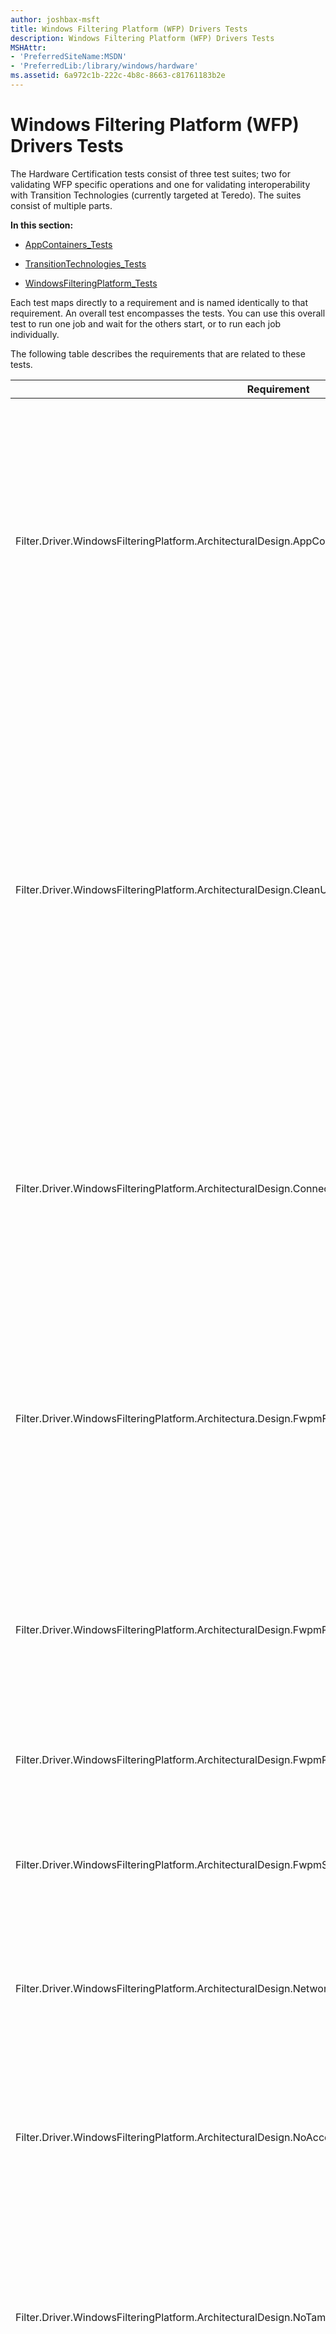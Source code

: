 ```yaml
---
author: joshbax-msft
title: Windows Filtering Platform (WFP) Drivers Tests
description: Windows Filtering Platform (WFP) Drivers Tests
MSHAttr:
- 'PreferredSiteName:MSDN'
- 'PreferredLib:/library/windows/hardware'
ms.assetid: 6a972c1b-222c-4b8c-8663-c81761183b2e
---
```


# Windows Filtering Platform (WFP) Drivers Tests


The Hardware Certification tests consist of three test suites; two for validating WFP specific operations and one for validating interoperability with Transition Technologies (currently targeted at Teredo). The suites consist of multiple parts.

**In this section:**

-   [AppContainers\_Tests](appcontainers-tests7bf87d0f-e328-4d69-855f-0a0efb469861.md)

-   [TransitionTechnologies\_Tests](transitiontechnologies-tests92628629-82bb-4c60-9750-ce2842d2fd92.md)

-   [WindowsFilteringPlatform\_Tests](windowsfilteringplatform-testsa9a199cc-29b0-4805-9362-a2e7da39810c.md)

Each test maps directly to a requirement and is named identically to that requirement. An overall test encompasses the tests. You can use this overall test to run one job and wait for the others start, or to run each job individually. 

The following table describes the requirements that are related to these tests.

<table>
<colgroup>
<col width="50%" />
<col width="50%" />
</colgroup>
<thead>
<tr class="header">
<th>Requirement</th>
<th>Description</th>
</tr>
</thead>
<tbody>
<tr class="odd">
<td><p>Filter.Driver.WindowsFilteringPlatform.ArchitecturalDesign.AppContainers.SupportModernApplications</p></td>
<td><p>Windows® Filtering Platform (WFP)–based products must not block App Container applications that are operating within their declared network intentions by default, and should do so only when they are following specific user/administrator intention or attempting to protect the system against a specific threat.</p></td>
</tr>
<tr class="even">
<td><p>Filter.Driver.WindowsFilteringPlatform.ArchitecturalDesign.CleanUninstall</p></td>
<td><p>This is to ensure that host firewalls do not leave unused objects after uninstallation, thereby potentially causing diagnostic issues if another separate host firewall is installed on the same computer. The following WFP objects must be cleaned up: Provider, providerContext, Filter, subLayer, or callout. In addition, additional installation requirements for applications (via the Software Certification Program) must be met.</p></td>
</tr>
<tr class="odd">
<td><p>Filter.Driver.WindowsFilteringPlatform.ArchitecturalDesign.ConnectionProxying.NoDeadlocks</p></td>
<td><p>WFP-based products that redirect or proxy at redirect layers (connect redirect) must use the new proxying API so that other WFP-based products can determine that the connection has been proxied.</p></td>
</tr>
<tr class="even">
<td><p>Filter.Driver.WindowsFilteringPlatform.Architectura.Design.FwpmFilters.MaintainOneTerminating</p></td>
<td><p>A terminating filter is one that returns a permit/block decision. It may exist as a static filter or within a callout. The intent behind this requirement is to ensure that premium host firewalls perform at least one permit or block decision and not simply maintain filters only for inspection purposes.</p></td>
</tr>
<tr class="odd">
<td><p>Filter.Driver.WindowsFilteringPlatform.ArchitecturalDesign.FwpmProviders.AssociateWithObjects</p></td>
<td><p>WFP-based products must associate all of their provider contexts, filters, sublayers, and callouts with their corresponding identifying provider object.</p></td>
</tr>
<tr class="even">
<td><p>Filter.Driver.WindowsFilteringPlatform.ArchitecturalDesign.FwpmProviders.MaintainIdentifying</p></td>
<td><p>WFP-based products must create and maintain at least one identifying FWPM_PROVIDER provider object.</p></td>
</tr>
<tr class="odd">
<td><p>Filter.Driver.WindowsFilteringPlatform.ArchitecturalDesign.FwpmSublayers.UseOwnOrBuiltIn</p></td>
<td><p>WFP-based products must use only their own sublayer or one of the built-in sublayers.</p></td>
</tr>
<tr class="even">
<td><p>Filter.Driver.WindowsFilteringPlatform.ArchitecturalDesign.NetworkDiagnosticsFramework.MaintainHelperClass</p></td>
<td><p>WFP-based products must include a Network Diagnostics Framework (NDF) helper class that extends the Filtering Platform Helper Class (FPHC).</p></td>
</tr>
<tr class="odd">
<td><p>Filter.Driver.WindowsFilteringPlatform.ArchitecturalDesign.NoAccessViolations</p></td>
<td><p>WFP-based products must not cause any access violation under high load or during driver load/unload (while under network load or not).</p></td>
</tr>
<tr class="even">
<td><p>Filter.Driver.WindowsFilteringPlatform.ArchitecturalDesign.NoTamperingWith3rdPartyObjects</p></td>
<td><p>WFP-based products must not attempt to remove or alter another WFP-based product's WFP objects and built-in objects. This ensures interoperability between multiple host firewalls' WFP objects within the operating system.</p></td>
</tr>
<tr class="odd">
<td><p>Filter.Driver.WindowsFilteringPlatform.ArchitecturalDesign.PacketInjection.NoDeadlocks</p></td>
<td><p>WFP-based products must not continually modify network packets that have already been modified and re-injected, because this can create potential deadlocks.</p></td>
</tr>
<tr class="even">
<td><p>Filter.Driver.WindowsFilteringPlatform.ArchitecturalDesign.StreamInjection.NoStreamStarvation</p></td>
<td><p>To &quot;not starve&quot; means that stream-layer callout indications should not be pended to queue more than 8 megabytes (MB) of data. This requirement ensures that the host firewall drivers do not cause starvation of resources on the computer.</p></td>
</tr>
<tr class="odd">
<td><p>Filter.Driver.WindowsFilteringPlatform.ArchitecturalDesign.SupportPowerManagedStates</p></td>
<td><p>WFP-based products must ensure network connectivity upon recovering from power managed states. This ensures that host firewalls do not break network connectivity on the computer upon resuming from various power management states.</p></td>
</tr>
<tr class="even">
<td><p>Filter.Driver.WindowsFilteringPlatform.ArchitecturalDesign.WFPObjectsACLs</p></td>
<td><p>WFP-based products must ACL all their objects in a way that any other WFP-based product can at least enumerate those objects by using the corresponding WFP enumeration APIs. This ensures that all WFP objects on the system can be enumerated by any host firewall or application for diagnostic purposes.</p></td>
</tr>
<tr class="odd">
<td><p>Filter.Driver.WindowsFilteringPlatform.ArchitecturalDesign.Winsock</p></td>
<td><p>Kernel-mode filter drivers are designed to maximize the reliability and functionality of Windows Sockets, and to interact accurately with the core components of the operating system.</p></td>
</tr>
<tr class="even">
<td><p>Filter.Driver.WindowsFilteringPlatform.Firewall.DisableWindowsFirewallProperly</p></td>
<td><p>Host firewalls must disable Windows Firewall by using only the supported method.</p></td>
</tr>
<tr class="odd">
<td><p>Filter.Driver.WindowsFilteringPlatform.Firewall.NotOnlyPermitAllFilters</p></td>
<td><p>Host firewalls must not circumvent the intent of the Windows Filtering Platform API tests by simply maintaining all permit_all filters for all kinds of network traffic, which is not meaningful filtering of network traffic. This applies to bot, static, and callout filters.</p></td>
</tr>
<tr class="even">
<td><p>Filter.Driver.WindowsFilteringPlatform.Firewall.Support5TupleExceptions</p></td>
<td><p>All host-based firewalls must be able to block or allow by 5-tuple parts, including port (Internet Control Message Protocol [ICMP] type and code, User Datagram Protocol [UDP], and Transmission Control Protocol [TCP]), IP address, and protocol.</p></td>
</tr>
<tr class="odd">
<td><p>Filter.Driver.WindowsFilteringPlatform.Firewall.SupportApplicationExceptions</p></td>
<td><p>WFP-based products must support exceptions from corresponding applications.</p></td>
</tr>
<tr class="even">
<td><p>Filter.Driver.WindowsFilteringPlatform.Firewall.SupportMACAddressExceptions</p></td>
<td><p>All host-based firewalls that have filters in L2 (native/media access control [MAC]) layers must be able to block or allow by MAC address.</p></td>
</tr>
<tr class="odd">
<td><p>Filter.Driver.WindowsFilteringPlatform.Firewall.UseWindowsFilteringPlatform</p></td>
<td><p>Firewalls must comply with WFP-based APIs for filtering network traffic on home user solutions.</p></td>
</tr>
<tr class="even">
<td><p>Filter.Driver.WindowsFilteringPlatform.NetworkingFundamental.SupportARP</p></td>
<td><p>WFP-based products must support allowing for successful Address Resolution Protocol (ARP) exchanges. ARP is a fundamental protocol that allows only a specific computer in a subnet to receive packets. The host firewall should not break this capability.</p></td>
</tr>
<tr class="odd">
<td><p>Filter.Driver.WindowsFilteringPlatform.NetworkingFundamental.SupportDynamicAddressing</p></td>
<td><p>WFP-based products must support allowing for successful Dynamic Host Configuration Protocol (DHCP) exchanges over both IPv4 and IPv6. DHCP is a fundamental networking protocol. The computer should always be capable of being connected, and the host firewall should not break this experience.</p></td>
</tr>
<tr class="even">
<td><p>Filter.Driver.WindowsFilteringPlatform.NetworkingFundamental.SupportIPv4</p></td>
<td><p>WFP-based products must support IPv4 traffic. This ensures that consumer host firewalls or other filtering components do not cause loss of basic IPv4 connectivity on the computer.</p></td>
</tr>
<tr class="odd">
<td><p>Filter.Driver.WindowsFilteringPlatform.NetworkingFundamental.SupportIPv6</p></td>
<td><p>Windows has IPv6 enabled by default. Host firewalls should not break native IPv6 connectivity (and therefore, Windows scenarios that are based on IPv6) for customers.</p></td>
</tr>
<tr class="even">
<td><p>Filter.Driver.WindowsFilteringPlatform.NetworkingFundamental.SupportNameResolution</p></td>
<td><p>WFP-based products must support allowing for successful Domain Name System (DNS) client queries. DNS is a fundamental networking protocol that allows computers to have discoverable display names. Host firewalls should not break this experience.</p></td>
</tr>
<tr class="odd">
<td><p>Filter.Driver.WindowsFilteringPlatform.Scenario.Support6to4</p></td>
<td><p>WFP-based products must support 6to4.</p></td>
</tr>
<tr class="even">
<td><p>Filter.Driver.WindowsFilteringPlatform.Scenario.SupportAutomaticUpdates</p></td>
<td><p>WFP-based products must support Automatic Updates in Windows. This is related to Automatic Updates and Windows Update, which is a key scenario through which important updates are installed on the computer.</p></td>
</tr>
<tr class="odd">
<td><p>Filter.Driver.WindowsFilteringPlatform.Scenario.SupportBasicWebsiteBrowsing</p></td>
<td><p>This is to ensure that basic Internet browsing experiences are supported upon installation of a host firewall on a Windows-based computer.</p></td>
</tr>
<tr class="even">
<td><p>Filter.Driver.WindowsFilteringPlatform.Scenario.SupportFileAndPrinterSharing</p></td>
<td><p>This is to ensure that home users can share content to and from other computers inside their home networks, in addition to printing content on shared printers.</p></td>
</tr>
<tr class="odd">
<td><p>Filter.Driver.WindowsFilteringPlatform.Scenario.SupportICMPErrorMessages</p></td>
<td><p>This is to ensure that host firewalls support ICMP error messages (in compliance with RFC 4890 and RFC 2979 from the Internet Engineering Task Force [IETF]), as a core networking fundamental.</p></td>
</tr>
<tr class="even">
<td><p>Filter.Driver.WindowsFilteringPlatform.Scenario.SupportInternetStreaming</p></td>
<td><p>WFP-based products must support Internet streaming and media sharing for media player network-sharing services. This is related to Automatic Updates and Windows Update, which is a key scenario through which important updates are installed on the computer.</p></td>
</tr>
<tr class="odd">
<td><p>Filter.Driver.WindowsFilteringPlatform.Scenario.SupportMediaExtenderStreaming</p></td>
<td><p>WFP-based products must support media-streaming scenarios based on extender technologies.</p></td>
</tr>
<tr class="even">
<td><p>Filter.Driver.WindowsFilteringPlatform.Scenario.SupportMobileBroadBand</p></td>
<td><p>WFP-based products must allow mobile broadband devices that are compliant with the Windows mobile broadband driver model to function correctly. This is to ensure that host firewall functionality does not block the mobile broadband connectivity and that the firewall functionality works with mobile broadband devices.</p></td>
</tr>
<tr class="odd">
<td><p>Filter.Driver.WindowsFilteringPlatform.Scenario.SupportPeerNameResolution</p></td>
<td><p>Host firewalls support the Peer Name Resolution Protocol (PNRP) and the Peer-to-Peer Grouping Protocol, which some peer-to-Peer applications require. The PNRP provides security-enhanced, serverless name resolution, and the Peer-to-Peer Grouping Protocol provides security-enhanced, reliable multiparty communication.</p></td>
</tr>
<tr class="even">
<td><p>Filter.Driver.WindowsFilteringPlatform.Scenario.SupportRemoteAssistance</p></td>
<td><p>WFP-based products must support Remote Assistance scenarios. The Remote Assistance scenario is used for a helper to connect to a computer and to show the user a solution to the problem.</p></td>
</tr>
<tr class="odd">
<td><p>Filter.Driver.WindowsFilteringPlatform.Scenario.SupportRemoteDesktop</p></td>
<td><p>WFP-based products must support Remote Desktop. Remote Desktop is a technology that enables a user to connect to a remote computer in a different location. Remote Desktop is a key Windows scenario that is relevant for consumers who have multiple computers at home and are trying to use one computer to access content that exists on another computer.</p></td>
</tr>
<tr class="even">
<td><p>Filter.Driver.WindowsFilteringPlatform.Scenario.SupportTeredo</p></td>
<td><p>WFP-based products must support Teredo. As an IPv6 transition technology over IPv4 networks, Teredo may be used as a connectivity mechanism in certain Windows consumer scenarios, including Remote Assistance and Windows Live® Messenger. Host firewalls must correctly support Teredo to allow connectivity for these scenarios.</p></td>
</tr>
<tr class="odd">
<td><p>Filter.Driver.WindowsFilteringPlatform.Scenario.SupportVirtualPrivateNetworking</p></td>
<td><p>WFP-based products must support virtual private network (VPN) scenarios in Windows. This makes sure that firewalls support Internet Protocol security (IPsec) scenarios, such as IPsec VPN, which are used on client computers to establish security-enhanced connections over the Internet.</p></td>
</tr>
<tr class="even">
<td><p>Filter.Driver.WindowsFilteringPlatform.Scenario.vSwitch.InteropWithOtherExtensions</p></td>
<td><p>WFP must not block traffic from another vSwitch extension (WFP or lightweight filter [LWF]) by default, and should do so only when it is following specific user/administrator intention or protecting the system against a specific threat.</p></td>
</tr>
<tr class="odd">
<td><p>Filter.Driver.WindowsFilteringPlatform.Scenario.vSwitch.NoEgressModification</p></td>
<td><p>WFP-based products that operate in the vmSwitch must not modify packets on the egress path of the vmSwitch.</p></td>
</tr>
<tr class="even">
<td><p>Filter.Driver.WindowsFilteringPlatform.Scenario.vSwitch.SupportLiveMigration</p></td>
<td><p>WFP-based products that operate in the vmSwitch must present a minimal Microsoft® Operations Framework (MOF) for live migration. In the MOF, it must declare itself logo compliant for live migration and allow itself to be migrated or not block migration by default. The total time for migrations for live migration cannot be longer than 2 seconds.</p></td>
</tr>
<tr class="odd">
<td><p>Filter.Driver.WindowsFilteringPlatform.Scenario.vSwitch.SupportRemoval</p></td>
<td><p>WFP-based products that operate in the vmSwitch must be allowed to be removed when the administrator has disabled WFP for the vmSwitch instance.</p></td>
</tr>
<tr class="even">
<td><p>Filter.Driver.WindowsFilteringPlatform.Scenario.vSwitch.SupportReordering</p></td>
<td><p>WFP-based products that operate in the vSwitch must respond to WFP vmSwitch reorder events.</p></td>
</tr>
</tbody>
</table>

 

## Test Details


The first part of running the Windows Filtering Platform (WFP) Tests is copying the required binaries. This is accomplished by running the “Basic Firewall - Copy Binaries” library job.

Second, the Sparta Miniports must be installed and configured successfully. This is accomplished by running the “Install Sparta Miniport Interfaces (x4)” library job. You can verify the install succeeded by opening a command prompt and typing “IPConfig.exe /all”.

You should see four new Sparta interfaces named “Sparta Miniport Primary”, “Sparta Miniport Secondary”, “Sparta Miniport Tertiary”, and “Sparta Miniport Quaternary”.

Now the tests are capable of being run. The test suite will launch running each of the “REQ –“ library jobs. An initial dialog box, “WFPLogo Information Gathering”, requesting the form WFPTest.Info to be filled out will be displayed. Fill out the form accurately as the information provided is used to tailor the tests to meet the software’s behavior as well as for validation.

The form has been pre-populated with values for the built-in Microsoft Windows Firewall.

The form consists of the following:

<table>
<colgroup>
<col width="33%" />
<col width="33%" />
<col width="33%" />
</colgroup>
<thead>
<tr class="header">
<th>Value’s Name</th>
<th>Description / Use</th>
<th>Default Value</th>
</tr>
</thead>
<tbody>
<tr class="odd">
<td><p>CompanyName</p></td>
<td><p>Populate this value with the name of your company. This information is used to help validate the WFP Provider.</p></td>
<td><p>“”Microsoft Corporation”</p></td>
</tr>
<tr class="even">
<td><p>ProductName</p></td>
<td><p>Populate this value with the name of the Product. This information is used to help validate the WFP Provider.</p></td>
<td><p>“Windows Firewall”</p></td>
</tr>
<tr class="odd">
<td><p>UseAnswerFile</p></td>
<td><p>Populate this value with 1 if you are supplying an answer file to automate the filter additions / deletions during the logo test’s run, else set to 0.</p></td>
<td><p>0</p></td>
</tr>
<tr class="even">
<td><p>CalloutDriver</p></td>
<td><p>Populate this value with 1 if your software contains a callout driver, else set to 0.</p></td>
<td><p>1</p></td>
</tr>
<tr class="odd">
<td><p>IsAFirewall</p></td>
<td><p>Populate this value with 1 if your software is considered a firewall, else set to 0.</p></td>
<td><p></p></td>
</tr>
<tr class="even">
<td><p>LayeredOnMicrosoftWindowsFirewall</p></td>
<td><p>Populate this value with 1 if your software adds filters and rules to Windows Firewall, else set to 0.</p></td>
<td><p>0</p></td>
</tr>
<tr class="odd">
<td><p>DoesMACFiltering</p></td>
<td><p></p></td>
<td><p>0</p></td>
</tr>
<tr class="even">
<td><p>DoesVSwitchFiltering</p></td>
<td><p></p></td>
<td><p>0</p></td>
</tr>
<tr class="odd">
<td><p>DoesPacketInjection</p></td>
<td><p></p></td>
<td><p>0</p></td>
</tr>
<tr class="even">
<td><p>DoesStreamInjection</p></td>
<td><p></p></td>
<td><p>0</p></td>
</tr>
<tr class="odd">
<td><p>DoesConnectionProxying</p></td>
<td><p></p></td>
<td><p>0</p></td>
</tr>
</tbody>
</table>

 

The rest of the file contains attestations for all of the requirements. If the requirement is mandatory, the value must be set to 1, to indicate you have read the requirement, and believe your driver to meet it. For requirements that are marked if implemented, the value is ignored.

Finally, at the bottom of the for, replace the “YOUR NAME HERE” with the name or company name to attest that all of the information included is true to the best of your knowledge, and save the file.

After saving this form, and selecting OK in the dialog box, the WFP HCK tests will execute. You will be prompted to configure the software in various specific configurations prior to many of the tests execution, as well as removing the configuration after the test has executed. All required information to make the test succeed is provided in the dialog box.

Each of the following tests will request the software to be configured for the provided information:

Filter.Driver.WindowsFilteringPlatform.ArchitecturalDesign.SupportPowerManagedStates

-   Variation: Permit Outbound IPv4

    -   Source / Local Address= Pseudo Random i.e. 1.0.0.1

    -   Destination / Remote Address= Pseudo Random i.e. 1.0.0.254

    -   Protocol= Pseudo Random i.e. TCP (6)

    -   Source / Remote Port= Random i.e. 43990

    -   Destination / Local Port= Random i.e. 45521

-   Variation: Block Outbound IPv4

    -   Source / Local Address= Pseudo Random i.e. 1.0.0.1

    -   Destination / Remote Address= Pseudo Random i.e. 1.0.0.254

    -   Protocol= Pseudo Random i.e. UDP (17)

    -   Source / Remote Port= Random i.e. 43990

    -   Destination / Local Port= Random i.e. 45521

-   Variation: Permit Inbound IPv4

    -   Source / Remote Address= Pseudo Random i.e. 1.0.0.254

    -   Destination / Local Address= Pseudo Random i.e. 1.0.0.1

    -   Protocol= Pseudo Random i.e. UDP (17)

    -   Source / Remote Port= Random i.e. 43990

    -   Destination / Local Port= Random i.e. 45521

-   Variation: Block Inbound IPv4

    -   Source / Remote Address= Pseudo Random i.e. 1.0.0.254

    -   Destination / Local Address= Pseudo Random i.e. 1.0.0.1

    -   Protocol= Pseudo Random i.e. TCP (6)

    -   Source / Remote Port= Random i.e. 45521

    -   Destination / Local Port= Random i.e. 43990

-   Variation: Permit Outbound IPv6

    -   Source / Local Address= Pseudo Random i.e. FE80::8D8C:ECCB:1589:F169

    -   Destination / Remote Address= Pseudo Random i.e. FE80::1:0:0:FE

    -   Protocol= Pseudo Random i.e. UDP (17)

    -   Source / Remote Port= Random i.e. 45521

    -   Destination / Local Port= Random i.e. 43990

-   Variation: Block Outbound IPv6

    -   Source / Local Address= Pseudo Random i.e. FE80::8D8C:ECCB:1589:F169

    -   Destination / Remote Address= Pseudo Random i.e. FE80::1:0:0:FE

    -   Protocol= Pseudo Random i.e. TCP (6)

    -   Source / Remote Port= Random i.e. 45521

    -   Destination / Local Port= Random i.e. 43990

-   Variation: Permit Inbound IPv6

    -   Source / Remote Address= Pseudo Random i.e. FE80::1:0:0:FE

    -   Destination / Local Address= Pseudo Random i.e. FE80::8D8C:ECCB:1589:F169

    -   Protocol= Pseudo Random i.e. UDP (17)

    -   Source / Remote Port= Random i.e. 45521

    -   Destination / Local Port= Random i.e. 43990

-   Variation: Block Inbound IPv6

    -   Source / Remote Address= Pseudo Random i.e. FE80::1:0:0:FE

    -   Destination / Local Address= Pseudo Random i.e. FE80::8D8C:ECCB:1589:F169

    -   Protocol= Pseudo Random i.e. TCP (6)

    -   Source / Remote Port= Random i.e. 45521

    -   Destination / Local Port= Random i.e. 43990

Filter.Driver.WindowsFilteringPlatform.ArchitecturalDesign.StreamInjection.NoStreamStarvation

-   Variation: IPv4

    -   Protocol= TCP (6)

    -   Source / Remote Address= Pseudo Random i.e. 1.0.0.254

    -   Destination / Local Address= Pseudo Random i.e. 1.0.0.1

    -   Source / Remote Port= Random i.e. 43919

    -   Destination / Local Port= Random i.e. 49037

-   Variation: IPv6

    -   Protocol= TCP (6)

    -   Source / Remote Address= Pseudo Random i.e. FE80::1:0:0:FE

    -   Destination / Local Address= Pseudo Random i.e. FE80::8D8C:ECCB:1589:F169

    -   Source / Remote Port= Random i.e. 43900

    -   Destination / Local Port= Random i.e. 49005

Filter.Driver.WindowsFilteringPlatform.Firewall.Support5TupleExceptions (by IP Address)

-   Variation: Permit Outbound IPv4

    -   Source / Local Address= Pseudo Random i.e. 1.0.0.1

    -   Destination / Remote Address= Pseudo Random i.e. 1.0.0.254

-   Variation: Block Outbound IPv4

    -   Source / Local Address= Pseudo Random i.e. 1.0.0.1

    -   Destination / Remote Address= Pseudo Random i.e. 1.0.0.254

-   Variation: Permit Inbound IPv4

    -   Source / Remote Address= Pseudo Random i.e. 1.0.0.254

    -   Destination / Local Address= Pseudo Random i.e. 1.0.0.1

-   Variation: Block Inbound IPv4

    -   Source / Remote Address= Pseudo Random i.e. 1.0.0.254

    -   Destination / Local Address= Pseudo Random i.e. 1.0.0.1

-   Variation: Permit Outbound IPv6

    -   Source / Local Address= Pseudo Random i.e. FE80::8D8C:ECCB:1589:F169

    -   Destination / Remote Address= Pseudo Random i.e. FE80::1:0:0:FE

-   Variation: Block Outbound IPv6

    -   Source / Local Address= Pseudo Random i.e. FE80::8D8C:ECCB:1589:F169

    -   Destination / Remote Address= Pseudo Random i.e. FE80::1:0:0:FE

-   Variation: Permit Inbound IPv6

    -   Source / Remote Address= Pseudo Random i.e. FE80::1:0:0:FE

    -   Destination / Local Address= Pseudo Random i.e. FE80::8D8C:ECCB:1589:F169

-   Variation: Block Inbound IPv6

    -   Source / Remote Address= Pseudo Random i.e. FE80::1:0:0:FE

    -   Destination / Local Address= Pseudo Random i.e. FE80::8D8C:ECCB:1589:F169

Filter.Driver.WindowsFilteringPlatform.Firewall.Support5TupleExceptions (By IP Address)

-   Variation: Permit Outbound IPv4

    -   Protocol= Pseudo Random i.e. UDP (17)

    -   Source / Local Port= Random i.e. 42930

    -   Destination / Remote Port= Random i.e. 47702

-   Variation: Block Outbound IPv4

    -   Protocol= Pseudo Random i.e. Raw UDP (17)

    -   Source / Local Port= Random i.e. 41468

    -   Destination / Remote Port= Random i.e. 46747

-   Variation: Permit Inbound IPv4

    -   Protocol= Pseudo Random i.e. Raw UDP (17)

    -   Source / Remote Port= Random i.e. 44033

    -   Destination / Local Port= Random i.e. 46859

-   Variation: Block Inbound IPv4

    -   Protocol= Pseudo Random i.e. UDP (17)

    -   Source / Remote Port= Random i.e. 41388

    -   Destination / Local Port= Random i.e. 48370

-   Variation: Permit Outbound IPv6

    -   Protocol= Pseudo Random i.e. TCP (6)

    -   Source / Local Port= Random i.e. 41975

    -   Destination / Remote Port= Random i.e. 47275

-   Variation: Block Outbound IPv6

    -   Protocol= Pseudo Random i.e. Raw UDP (17)

    -   Source / Local Port= Random i.e. 44754

    -   Destination / Remote Port= Random i.e. 445305

-   Variation: Permit Inbound IPv6

    -   Protocol= Pseudo Random i.e. TCP (6)

    -   Source / Remote Port= Random i.e. 41008

    -   Destination / Local Port= Random i.e. 46382

-   Variation: Block Inbound IPv6

    -   Protocol= Pseudo Random i.e. UDP (17)

    -   Source / Remote Port= Random i.e. 43990

    -   Destination / Local Port= Random i.e. 45521

Filter.Driver.WindowsFilteringPlatform.Firewall.Support5TupleExceptions (By Ports)

-   Variation: Permit Outbound IPv4

    -   Protocol= Pseudo Random i.e. Raw UDP (17)

-   Variation: Block Outbound IPv4

    -   Protocol= Pseudo Random i.e. UDP (17)

-   Variation: Permit Inbound IPv4

    -   Protocol= Pseudo Random i.e. IP Raw (255)

-   Variation: Block Inbound IPv4

    -   Protocol= Pseudo Random i.e. TCP (6)

-   Variation: Permit Outbound IPv6

    -   Protocol= Pseudo Random i.e. IP Raw (255)

-   Variation: Block Outbound IPv6

    -   Protocol= Pseudo Random i.e. IPv6 ICMP (58)

-   Variation: Permit Inbound IPv6

    -   Protocol= Pseudo Random i.e. IPv6 ICMP (58)

-   Variation: Block Inbound IPv6

    -   Protocol= Pseudo Random i.e. IPv6 ICMP (58)

Filter.Driver.WindowsFilteringPlatform.Firewall.Support5TupleExceptions (By ICMP Type and Code)

-   Variation: Permit Outbound IPv4

    -   Protocol= IPv4 ICMP (1)

    -   Type= Pseudo Random i.e. 8

    -   Code= Pseudo Random i.e. 0

-   Variation: Block Outbound IPv4

    -   Protocol= IPv4 ICMP (1)

    -   Type= Pseudo Random i.e. 8

    -   Code= Pseudo Random i.e. 0

-   Variation: Permit Inbound IPv4

    -   Protocol= IPv4 ICMP (1)

    -   Type= Pseudo Random i.e. 8

    -   Code= Pseudo Random i.e. 0

-   Variation: Block Inbound IPv4

    -   Protocol= IPv4 ICMP (1)

    -   Type= Pseudo Random i.e. 8

    -   Code= Pseudo Random i.e. 0

-   Variation: Permit Outbound IPv6

    -   Protocol= IPv6 ICMP (58)

    -   Type= Pseudo Random i.e. 128

    -   Code= Pseudo Random i.e. 0

-   Variation: Block Outbound IPv6

    -   Protocol= IPv6 ICMP (58)

    -   Type= Pseudo Random i.e. 128

    -   Code= Pseudo Random i.e. 0

-   Variation: Permit Inbound IPv6

    -   Protocol= IPv6 ICMP (58)

    -   Type= Pseudo Random i.e. 128

    -   Code= Pseudo Random i.e. 0

-   Variation: Block Inbound IPv6

    -   Protocol= IPv6 ICMP (58)

    -   Type= Pseudo Random i.e. 128

    -   Code= Pseudo Random i.e. 0

Filter.Driver.WindowsFilteringPlatform.Firewall.SupportApplicationExceptions: Similar to the preceding exceptions.

Filter.Driver.WindowsFilteringPlatform.Firewall.SupportMACAddressExceptions: Similar to the preceding exceptions.

Filter.Driver.WindowsFilteringPlatform.Firewall.DisableWindowsFirewallProperly: Validates that categories are taken rather than Windows Firewall being turned off.

Note that one can automate the addition / deletion of filters by modifying the WFPLogo.Answer file. This answer file is parsed by the logo tests to execute the command line specified for the applicable test. It is filled out by default to use the NetSh.exe command line tool to configure Windows Firewall for the tests. Using this method will allow for a more repeatable and faster test pass. The answer file will replace the following variables with the proper value being used during the test:

<table>
<colgroup>
<col width="33%" />
<col width="33%" />
<col width="33%" />
</colgroup>
<thead>
<tr class="header">
<th>Parameter</th>
<th>Use</th>
<th>Example</th>
</tr>
</thead>
<tbody>
<tr class="odd">
<td><p>%APPLICATION%</p></td>
<td><p>Replaced during Run-Time with the Application’s Name being used.</p></td>
<td><p>%WinDir%\System32\WFPLogo.Exe</p></td>
</tr>
<tr class="even">
<td><p>%LOCAL_IP%</p></td>
<td><p>Replaced during Run-Time with the Local IP Address being used.</p></td>
<td><p>IPv4</p>
<p>1.0.0.1</p>
<p>IPv6</p>
<p>FE80::1:0:0:1</p></td>
</tr>
<tr class="odd">
<td><p>%REMOTE_IP%</p></td>
<td><p>Replaced during Run-Time with the Remote IP Address being used.</p></td>
<td><p>IPv4</p>
<p>1.0.0.254</p>
<p>IPv6</p>
<p>FE80::1:0:0:254</p></td>
</tr>
<tr class="even">
<td><p>%PROTOCOL%</p></td>
<td><p>Replaced during Run-Time with the IP Protocol being used.</p></td>
<td><p>17</p></td>
</tr>
<tr class="odd">
<td><p>%LOCAL_PORT%</p></td>
<td><p>Replaced during Run-Time with the Local Port being used.</p></td>
<td><p>40960</p></td>
</tr>
<tr class="even">
<td><p>%REMOTE_PORT%</p></td>
<td><p>Replaced during Run-Time with the Remote Port being used.</p></td>
<td><p>45056</p></td>
</tr>
<tr class="odd">
<td><p>%ICMP_TYPE%</p></td>
<td><p>Replaced during Run-Time with the ICMP Type being used.</p></td>
<td><p>8</p></td>
</tr>
<tr class="even">
<td><p>%ICMP_CODE%</p></td>
<td><p>Replaced during Run-Time with the ICMP Code being used.</p></td>
<td><p>0</p></td>
</tr>
<tr class="odd">
<td><p>%IS_RAW%</p></td>
<td><p>Replaced during Run-Time with the Boolean value for if the socket is raw or not.</p></td>
<td><p>Raw Socket</p>
<p>1</p>
<p>Native Socket</p>
<p>0</p></td>
</tr>
<tr class="even">
<td><p>%LOCAL_MAC%</p></td>
<td><p>Replaced during Run-Time with the Local MAC Address being used.</p></td>
<td><p>01:02:03:04:05:06</p></td>
</tr>
<tr class="odd">
<td><p>%REMOTE_MAC%</p></td>
<td><p>Replaced during Run-Time with the Remote MAC Address being used.</p></td>
<td><p>01:02:03:04:05:06</p></td>
</tr>
<tr class="even">
<td><p>%FRAME_TYPE%</p></td>
<td><p>Replaced during Run-Time with the MAC Frame Type being used.</p></td>
<td><p>0x806</p></td>
</tr>
</tbody>
</table>

 

After running the tests successfully, the “Basic Firewall - Uninstall Sparta Miniport Interfaces (x4)” library job will remove the Sparta Miniport interfaces.

Finally run the “Basic Firewall - Remove Binaries” library job will delete the copied files.

**Note**  
Running the "Basic Firewall - Remove Binaries" library job deletes the copied files.

 

## <a href="" id="softwaredevice-filterdriver-windowsfilteringplatform-transitiontechnologies-tests"></a>SoftwareDevice.FilterDriver.WindowsFilteringPlatform.TransitionTechnologies\_Tests


### Test Details

The first part of running the SoftwareDevice.FilterDriver.WindowsFilteringPlatform.TransitionTechnologies\_Tests is to copy the required binary files. You do this by running the "Transition Technologies - Copy Binaries" library job.

Next, the Sparta Miniport drivers must be installed and configured correctly. You do this by running the "Transition Technologies - Install Sparta Miniport (x1)" library job. To confirm that the drivers were installed correctly, open a command prompt and type **IPConfig.exe /all**. You should see one Sparta interface.

Now you can run the tests. The test suite starts the "REQ - WFP-based products must support Teredo" library job. The following variations are run:

-   S1 - Check DNS query for Teredo server succeeds.

-   S2 - Teredo qualifies as if behind a port preserving symmetric NAT.

-   S3 - Sequential symmetric NAT. Send and receive traffic on peer ports.

To succeed, these tests must meet the following requirements.

### S1 - Check DNS query for Teredo server succeeds

This test verifies that the system can send a DNS query for the Teredo server address and receive the DNS response. If the test is successful, the Teredo client will be in the dormant state.

For the test to finish successfully, make sure that the firewall does not block any DNS traffic. Most firewalls allow DNS requests and responses by default. The test uses the following configuration:

-   (Spoofed) Teredo Server : 5.5.1.21

-   (Spoofed) DNS Server : 5.5.1.21 (port 53)

-   DNS query sent : teredo.ipv6.microsoft.com

### S2 - Teredo qualifies as if behind a port preserving symmetric NAT

The test verifies that the system can send and receive multiple Router Solicitation (RS) and Router Advertisement (RA) messages. In this case, the Teredo client acts as if it is behind a port, preserving symmetric NAT.

For the test to be successful, it must receive inbound Teredo packets (over UDP) on the local port 7000. Before the test starts, you are prompted to create a firewall exception to allow inbound UDP packets on the local port 7000. Create a firewall exception according to the prompts, and then click **OK** to resume the test.

**Warning**  
Do not click **OK** on the prompt before you add the firewall exception. Doing so causes the test to resume and might cause the test to fail. The following is the configuration for the firewall exception:

-   Protocol: UDP

-   Local Port: 7000

-   Direction of traffic: Inbound

-   Action: ALLOW

 

### S3 - Sequential symmetric NAT. Send and receive traffic on peer ports

The test verifies that the system can send and receive multiple RS and RA messages. In this case, the Teredo client acts as if it is behind a sequential symmetric NAT, and the system can send and receive Teredo traffic by using random ports.

For the test to be successful, it must receive inbound Teredo packets (over UDP) on the local port 7000 and send outbound Teredo packets (over UDP) on any random local port (in the range 5001–65535). Before the test starts, you are prompted to create firewall exceptions to allow inbound UDP packets on port 7000 and outbound UDP packets on all the local ports (5001-65535). Create the firewall exceptions accordingly, and then click **OK** to complete the test.

**Warning**  
Do not click **OK** on the prompt before you add the firewall exceptions. Doing so causes the test to resume and might cause the test to fail. The following is the configuration for the firewall exception:

-   Protocol: UDP

-   Local Port: 7000

-   Direction of traffic: Inbound

-   Action: ALLOW

-   Protocol: UDP

-   Local Port: ANY or in the range 5001–65535

-   Direction of traffic: Outbound

-   Action: ALLOW

 

After the tests run successfully, the "Transition Technologies - Uninstall Sparta Miniport Interface (x1)" library job removes the Sparta Miniport interface.

Finally, the "Transition Technologies - Remove Binaries" library job deletes the copied files.

## <a href="" id="softwaredevice-filterdriver-windowsfilteringplatform-appcontainers-tests"></a>SoftwareDevice.FilterDriver.WindowsFilteringPlatform.AppContainers\_Tests


### Test Details

The first part of running the SoftwareDevice.FilterDriver.WindowsFilteringPlatform.AppContainers\_Tests is to copy the required binary files. You do this by running the "AppContainers - Copy Binaries" library job.

Next, the Sparta Miniport drivers must be installed and configured correctly. You do this by running the "AppContainers - Install Sparta Miniport (x1)" library job. To confirm that the drivers were installed correctly, open a command prompt and type IPConfig.exe /all. You should see one Sparta interface.

Now you can run the tests. The test suite starts the " REQ - WFP-based products must not block App Container apps operating within their declared network intentions by default" library job. The following variations are run:

### Test: Public profile IPv4 AppContainer traffic

The following parameters are fixed for this test:

-   Sparta interface NLM network category= Public

-   IP Version= IPv4

-   Destination / Remote address= 1.0.0.2

-   Port= Random

-   Direction=Outbound

-   Destination / Remote address is a proxy server= False

The following parameters are varied:

-   IP Protocol= { TCP, UDP }

-   AppContainer capability= { PrivateNetworkClientServer, InternetClient, InternetClientServer, No capability }

Expectation: Traffic is only permitted for AppContainer’s which have either the InternetClient or InternetClientServer capabilities.

### Test: Public profile IPv6 AppContainer traffic

The following parameters are fixed for this test:

-   Sparta interface NLM network category= Public

-   IP Version= IPv6

-   Destination / Remote address= fe80::1:0:0:FE

-   Port= Random

-   Direction=Outbound

-   Destination / Remote address is a proxy server= False

The following parameters are varied:

-   IP Protocol= { TCP, UDP }

-   AppContainer capability= { PrivateNetworkClientServer, InternetClient, InternetClientServer, No capability }

Expectation: Traffic is only permitted for AppContainer’s which have either the InternetClient or InternetClientServer capabilities.

### Test: Private profile IPv4 AppContainer traffic

The following parameters are fixed for this test:

-   Sparta interface NLM network category= Private

-   IP Version= IPv4

-   Destination / Remote address= 1.0.0.2

-   Port= Random

-   Direction=Outbound

-   Destination / Remote address is a proxy server= False

The following parameters are varied:

-   IP Protocol= { TCP, UDP }

-   AppContainer capability= { PrivateNetworkClientServer, InternetClient, InternetClientServer, No capability }

Expectation: Traffic is only permitted for AppContainer’s which have the PrivateNetworkClientServer capability.

### Test: Private profile IPv6 AppContainer traffic

The following parameters are fixed for this test:

-   Sparta interface NLM network category= Private

-   IP Version= IPv6

-   Destination / Remote address= fe80::1:0:0:FE

-   Port= Random

-   Direction=Outbound

-   Destination / Remote address is a proxy server= False

The following parameters are varied:

-   IP Protocol= { TCP, UDP }

-   AppContainer capability= { PrivateNetworkClientServer, InternetClient, InternetClientServer, No capability }

Expectation: Traffic is only permitted for AppContainer’s which have the PrivateNetworkClientServer capability.

### Test: Private profile IPv4 AppContainer traffic to a proxy server

The following parameters are fixed for this test:

-   Sparta interface NLM network category= Private

-   IP Version= IPv4

-   IP Protocol= TCP

-   Destination / Remote address= 1.0.0.100

-   Port= Random

-   Direction=Outbound

-   Destination / Remote address is a proxy server= True

The following parameters are varied:

-   AppContainer capability= { PrivateNetworkClientServer, InternetClient, InternetClientServer, No capability }

Expectation: Traffic is only permitted for AppContainer’s which have either the InternetClient or InternetClientServer capabilities.

For the tests to be successful, your product must not block AppContainer applications that are operating within their declared network intentions.After the tests run successfully, the "AppContainers - Uninstall Sparta Miniport Interface (x1)" library job removes the Sparta Miniport interface.Finally, the "AppContainers - Remove Binaries" library job deletes the copied files.

## More Information


For information about test prerequisites and file lists, see [Windows Filtering Platform (WFP) Drivers Testing Prerequisites](windows-filtering-platform--wfp--drivers-testing-prerequisites.md).

For troubleshooting information, see [Troubleshooting Windows Filtering Platform (WFP) Driver Testing](troubleshooting-windows-filtering-platform--wfp--driver-testing.md).

## Related topics


[Windows Filtering Platform (WFP) Drivers Testing](windows-filtering-platform--wfp--drivers-testing.md)

 

 

[Send comments about this topic to Microsoft](mailto:wsddocfb@microsoft.com?subject=Documentation%20feedback%20%5Bp_hck\p_hck%5D:%20Windows%20Filtering%20Platform%20%28WFP%29%20Drivers%20Tests%20%20RELEASE:%20%284/27/2016%29&body=%0A%0APRIVACY%20STATEMENT%0A%0AWe%20use%20your%20feedback%20to%20improve%20the%20documentation.%20We%20don't%20use%20your%20email%20address%20for%20any%20other%20purpose,%20and%20we'll%20remove%20your%20email%20address%20from%20our%20system%20after%20the%20issue%20that%20you're%20reporting%20is%20fixed.%20While%20we're%20working%20to%20fix%20this%20issue,%20we%20might%20send%20you%20an%20email%20message%20to%20ask%20for%20more%20info.%20Later,%20we%20might%20also%20send%20you%20an%20email%20message%20to%20let%20you%20know%20that%20we've%20addressed%20your%20feedback.%0A%0AFor%20more%20info%20about%20Microsoft's%20privacy%20policy,%20see%20http://privacy.microsoft.com/default.aspx. "Send comments about this topic to Microsoft")





